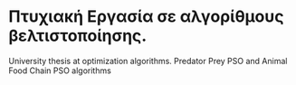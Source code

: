 # Πτυχιακή Εργασία σε αλγορίθμους βελτιστοποίησης.
University thesis at optimization algorithms.
Predator Prey PSO and Animal Food Chain PSO algorithms
